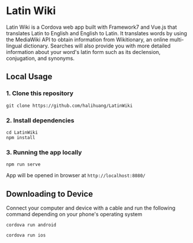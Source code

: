 # Latin Wiki

Latin Wiki is a Cordova web app built with Framework7 and Vue.js that translates Latin to English and English to Latin.
It translates words by using the MediaWiki API to obtain information from Wikitionary, an online multi-lingual dictionary.
Searches will also provide you with more detailed information about your word's latin form such as its declension, conjugation, and synonyms.


## Local Usage

### 1. Clone this repository

```
git clone https://github.com/halihuang/LatinWiki
```
### 2. Install dependencies

```
cd LatinWiki
npm install
```

### 3. Running the app locally

```
npm run serve
```

App will be opened in browser at `http://localhost:8080/`

## Downloading to Device
Connect your computer and device with a cable and run the following command depending on your phone's operating system

```
cordova run android
```
```
cordova run ios
```
